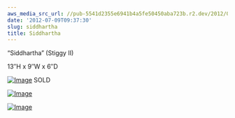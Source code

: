 ```yaml
---
aws_media_src_url: //pub-5541d2355e6941b4a5fe50450aba723b.r2.dev/2012/07/siddhartha5.jpg
date: '2012-07-09T09:37:30'
slug: siddhartha
title: Siddhartha
---
```


 “Siddhartha” (Stiggy II)

 13″H x 9″W x 6″D

 [![Image](//pub-5541d2355e6941b4a5fe50450aba723b.r2.dev/2012/07/siddhartha5.jpg?w=487)](//pub-5541d2355e6941b4a5fe50450aba723b.r2.dev/2012/07/siddhartha5.jpg) SOLD

 [![Image](//pub-5541d2355e6941b4a5fe50450aba723b.r2.dev/2012/07/siddhartha4.jpg?w=487)](//pub-5541d2355e6941b4a5fe50450aba723b.r2.dev/2012/07/siddhartha4.jpg)

 [![Image](//pub-5541d2355e6941b4a5fe50450aba723b.r2.dev/2012/07/siddhartha3.jpg?w=487)](//pub-5541d2355e6941b4a5fe50450aba723b.r2.dev/2012/07/siddhartha3.jpg)